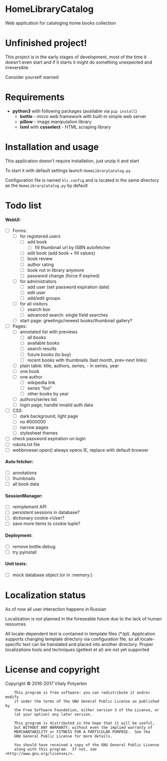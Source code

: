 # HomeLibraryCatalog
Web application for cataloging home books collection


# Unfinished project!
This project is in the early stages of development, most of the time it doesn't
even start and if it starts it might do something unexpected and irreversible

Consider yourself warned


# Requirements
* **python3** with following packages (available via `pip install`)
    * **bottle** - micro web framework with built-in simple web server
    * **pillow** - image manipulation library
    * **lxml** with **cssselect** - HTML scraping library


# Installation and usage
This application doesn't require installation, just unzip it and start

To start it with default settings launch `HomeLibraryCatalog.py`

Configuration file is named `hlc.config` and is located in the same directory
as the `HomeLibraryCatalog.py` by default


# Todo list
#### WebUI:
- [ ] Forms:
    - [ ] for registered users
        - [ ] add book
            - [ ] fill thumbnail url by ISBN autofetcher
        - [ ] edit book (add book + fill values)
        - [ ] book review
        - [ ] author rating
        - [ ] book not in library anymore
        - [ ] password change (force if expired)
    - [ ] for administrators
        - [ ] add user (set password expiration date)
        - [ ] edit user
        - [ ] add/edit groups
    - [ ] for all visitors
        - [ ] search box
        - [ ] advanced search: single field searches
    - [ ] start page: greetings/newest books/thumbnail gallery?
- [ ] Pages:
    - [ ] annotated list with previews
        - [ ] all books
        - [ ] available books
        - [ ] search results
        - [ ] future books (to buy)
        - [ ] recent books with thumbnails (last month, prev-next links)
    - [ ] plain table: title, authors, series, - in series, year
    - [ ] one book
    - [ ] one author
        - [ ] wikipedia link
        - [ ] series "foo"
        - [ ] other books by year
    - [ ] authors/series list
    - [ ] login page, handle invalid auth data
- [ ] CSS:
    - [ ] dark background, light page
    - [ ] no #000000
    - [ ] narrow pages
    - [ ] stylesheet themes
- [ ] check password expiration on login
- [ ] robots.txt file
- [ ] webbrowser.open() always opens IE, replace with default browser

#### Auto fetcher:
- [ ] annotations
- [ ] thumbnails
- [ ] all book data

#### SessionManager:
- [ ] reimplement API
- [ ] persistent sessions in database?
- [ ] dictionary cookie->User?
- [ ] save more items to cookie tuple?

#### Deployment:
- [ ] remove bottle.debug
- [ ] try pyinstall

#### Unit tests:
- [ ] mock database object (or in :memory:)


# Localization status
As of now all user interaction happens in Russian

Localization is not planned in the foreseable future due to the lack of human
resources

All locale-dependent text is contained in template files (*.tpl).
Application supports changing template directory via configuration file, so all
locale-specific text can be translated and placed into another directory.
Proper localizations tools and techniques (gettext et al) are not yet supported


# License and copyright
Copyright © 2016-2017 Vitaly Potyarkin
```
    This program is free software: you can redistribute it and/or modify
    it under the terms of the GNU General Public License as published by
    the Free Software Foundation, either version 3 of the License, or
    (at your option) any later version.

    This program is distributed in the hope that it will be useful,
    but WITHOUT ANY WARRANTY; without even the implied warranty of
    MERCHANTABILITY or FITNESS FOR A PARTICULAR PURPOSE.  See the
    GNU General Public License for more details.

    You should have received a copy of the GNU General Public License
    along with this program.  If not, see <http://www.gnu.org/licenses/>.
```
